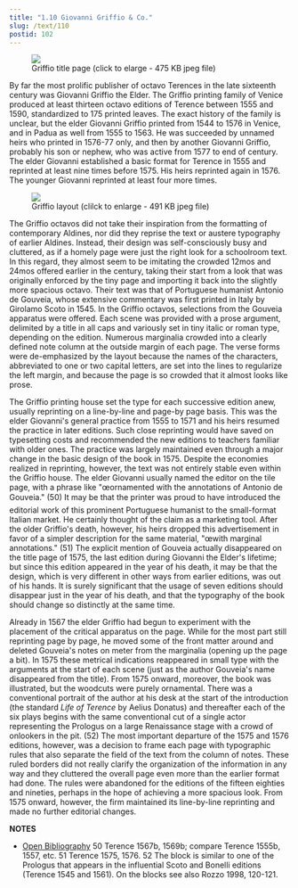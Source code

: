 ```yaml
---
title: "1.10 Giovanni Griffio & Co."
slug: /text/110
postid: 102
---
```

<figure class="mkdn-figure">
    <div onClick="createLightbox('/images_full/1.00_Chapter_One/Wing-ZP-535.G8695,-Comoediae-sex,-accurate-sane,-title-page.jpg','Griffio title page (click to elarge - 475 KB jpeg file)')" class="mkdn-image-link" id="lbimage">
    <img class="mkdn-image" src="/images_full/1.00_Chapter_One/Wing-ZP-535.G8695,-Comoediae-sex,-accurate-sane,-title-page.jpg" />
    <figcaption class="mkdn-figcaption">Griffio title page (click to elarge - 475 KB jpeg file)</figcaption>
    </div>
</figure>

By far the most prolific publisher of octavo Terences in the late sixteenth century was Giovanni Griffio the Elder. The Griffio printing family of Venice produced at least thirteen octavo editions of Terence between 1555 and 1590, standardized to 175 printed leaves. The exact history of the family is unclear, but the elder Giovanni Griffio printed from 1544 to 1576 in Venice, and in Padua as well from 1555 to 1563. He was succeeded by unnamed heirs who printed in 1576-77 only, and then by another Giovanni Griffio, probably his son or nephew, who was active from 1577 to end of century. The elder Giovanni established a basic format for Terence in 1555 and reprinted at least nine times before 1575. His heirs reprinted again in 1576. The younger Giovanni reprinted at least four more times.

<figure class="mkdn-figure">
    <div onClick="createLightbox('/images_full/1.00_Chapter_One/Wing-ZP-535.G8695,-Comoediae-sex,-accurate-sane,-pg.87v-88r.jpg','Griffio layout (clilck to enlarge - 491 KB jpeg file)')" class="mkdn-image-link" id="lbimage">
    <img class="mkdn-image" src="/images_full/1.00_Chapter_One/Wing-ZP-535.G8695,-Comoediae-sex,-accurate-sane,-pg.87v-88r.jpg" />
    <figcaption class="mkdn-figcaption">Griffio layout (clilck to enlarge - 491 KB jpeg file)</figcaption>
    </div>
</figure>

The Griffio octavos did not take their inspiration from the formatting of contemporary Aldines, nor did they reprise the text or austere typography of earlier Aldines. Instead, their design was self-consciously busy and cluttered, as if a homely page were just the right look for a schoolroom text. In this regard, they almost seem to be imitating the crowded 12mos and 24mos offered earlier in the century, taking their start from a look that was originally enforced by the tiny page and importing it back into the slightly more spacious octavo. Their text was that of Portuguese humanist Antonio de Gouveia, whose extensive commentary was first printed in Italy by Girolamo Scoto in 1545. In the Griffio octavos, selections from the Gouveia apparatus were offered. Each scene was provided with a prose argument, delimited by a title in all caps and variously set in tiny italic or roman type, depending on the edition. Numerous marginalia crowded into a clearly defined note column at the outside margin of each page. The verse forms were de-emphasized by the layout because the names of the characters, abbreviated to one or two capital letters, are set into the lines to regularize the left margin, and because the page is so crowded that it almost looks like prose.

The Griffio printing house set the type for each successive edition anew, usually reprinting on a line-by-line and page-by page basis. This was the elder Giovanni's general practice from 1555 to 1571 and his heirs resumed the practice in later editions. Such close reprinting would have saved on typesetting costs and recommended the new editions to teachers familiar with older ones. The practice was largely maintained even through a major change in the basic design of the book in 1575. Despite the economies realized in reprinting, however, the text was not entirely stable even within the Griffio house. The elder Giovanni usually named the editor on the tile page, with a phrase like "œornamented with the annotations of Antonio de Gouveia." (50) It may be that the printer was proud to have introduced the editorial work of this prominent Portuguese humanist to the small-format Italian market. He certainly thought of the claim as a marketing tool. After the older Griffio's death, however, his heirs dropped this advertisement in favor of a simpler description for the same material, "œwith marginal annotations." (51) The explicit mention of Gouveia actually disappeared on the title page of 1575, the last edition during Giovanni the Elder's lifetime; but since this edition appeared in the year of his death, it may be that the design, which is very different in other ways from earlier editions, was out of his hands. It is surely significant that the usage of seven editions should disappear just in the year of his death, and that the typography of the book should change so distinctly at the same time.

Already in 1567 the elder Griffio had begun to experiment with the placement of the critical apparatus on the page. While for the most part still reprinting page by page, he moved some of the front matter around and deleted Gouveia's notes on meter from the marginalia (opening up the page a bit). In 1575 these metrical indications reappeared in small type with the arguments at the start of each scene (just as the author Gouveia's name disappeared from the title). From 1575 onward, moreover, the book was illustrated, but the woodcuts were purely ornamental. There was a conventional portrait of the author at his desk at the start of the introduction (the standard *Life of Terence* by Aelius Donatus) and thereafter each of the six plays begins with the same conventional cut of a single actor representing the Prologus on a large Renaissance stage with a crowd of onlookers in the pit. (52) The most important departure of the 1575 and 1576 editions, however, was a decision to frame each page with typographic rules that also separate the field of the text from the column of notes. These ruled borders did not really clarify the organization of the information in any way and they cluttered the overall page even more than the earlier format had done. The rules were abandoned for the editions of the fifteen eighties and nineties, perhaps in the hope of achieving a more spacious look. From 1575 onward, however, the firm maintained its line-by-line reprinting and made no further editorial changes.

**NOTES**
* [Open Bibliography](/bibliography.pdf)
50 Terence 1567b, 1569b; compare Terence 1555b, 1557, etc.
51 Terence 1575, 1576.
52 The block is similar to one of the Prologus that appears in the influential Scoto and Bonelli editions (Terence 1545 and 1561). On the blocks see also Rozzo 1998, 120-121.

